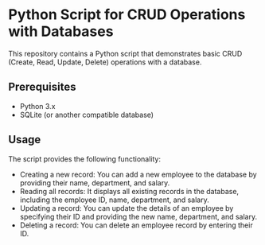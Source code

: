 # Python Script for CRUD Operations with Databases
This repository contains a Python script that demonstrates basic CRUD (Create, Read, Update, Delete) operations with a database. 

## Prerequisites
- Python 3.x
- SQLite (or another compatible database)

## Usage
The script provides the following functionality:

- Creating a new record: You can add a new employee to the database by providing their name, department, and salary.
- Reading all records: It displays all existing records in the database, including the employee ID, name, department, and salary.
- Updating a record: You can update the details of an employee by specifying their ID and providing the new name, department, and salary.
- Deleting a record: You can delete an employee record by entering their ID.
